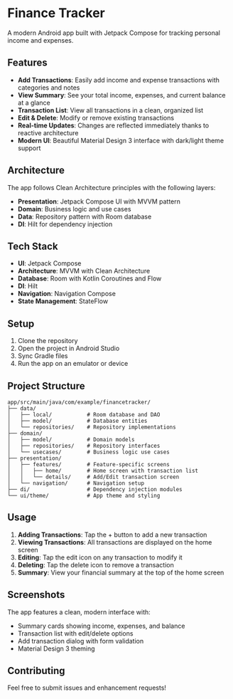 # Finance Tracker

A modern Android app built with Jetpack Compose for tracking personal income and expenses.

## Features

- **Add Transactions**: Easily add income and expense transactions with categories and notes
- **View Summary**: See your total income, expenses, and current balance at a glance
- **Transaction List**: View all transactions in a clean, organized list
- **Edit & Delete**: Modify or remove existing transactions
- **Real-time Updates**: Changes are reflected immediately thanks to reactive architecture
- **Modern UI**: Beautiful Material Design 3 interface with dark/light theme support

## Architecture

The app follows Clean Architecture principles with the following layers:

- **Presentation**: Jetpack Compose UI with MVVM pattern
- **Domain**: Business logic and use cases
- **Data**: Repository pattern with Room database
- **DI**: Hilt for dependency injection

## Tech Stack

- **UI**: Jetpack Compose
- **Architecture**: MVVM with Clean Architecture
- **Database**: Room with Kotlin Coroutines and Flow
- **DI**: Hilt
- **Navigation**: Navigation Compose
- **State Management**: StateFlow

## Setup

1. Clone the repository
2. Open the project in Android Studio
3. Sync Gradle files
4. Run the app on an emulator or device

## Project Structure

```
app/src/main/java/com/example/financetracker/
├── data/
│   ├── local/           # Room database and DAO
│   ├── model/           # Database entities
│   └── repositories/    # Repository implementations
├── domain/
│   ├── model/           # Domain models
│   ├── repositories/    # Repository interfaces
│   └── usecases/        # Business logic use cases
├── presentation/
│   ├── features/        # Feature-specific screens
│   │   ├── home/        # Home screen with transaction list
│   │   └── details/     # Add/Edit transaction screen
│   └── navigation/      # Navigation setup
├── di/                  # Dependency injection modules
└── ui/theme/            # App theme and styling
```

## Usage

1. **Adding Transactions**: Tap the + button to add a new transaction
2. **Viewing Transactions**: All transactions are displayed on the home screen
3. **Editing**: Tap the edit icon on any transaction to modify it
4. **Deleting**: Tap the delete icon to remove a transaction
5. **Summary**: View your financial summary at the top of the home screen

## Screenshots

The app features a clean, modern interface with:
- Summary cards showing income, expenses, and balance
- Transaction list with edit/delete options
- Add transaction dialog with form validation
- Material Design 3 theming

## Contributing

Feel free to submit issues and enhancement requests! 